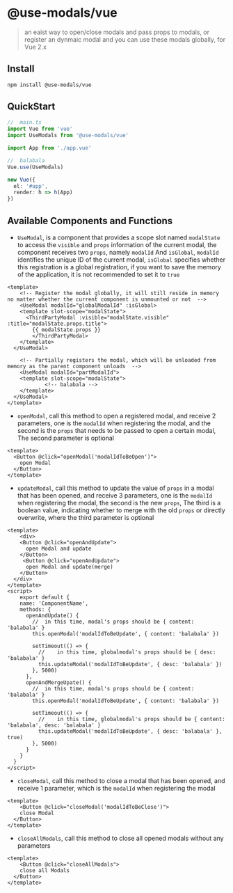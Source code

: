 # @use-modals/vue

> an eaist way to open/close modals and pass props to modals, or register an dynmaic modal and you can use these modals globally, for Vue 2.x

## Install

```bash
npm install @use-modals/vue
```

## QuickStart

```typescript
//	main.ts
import Vue from 'vue'
import UseModals from '@use-modals/vue'

import App from './app.vue'

//	balabala
Vue.use(UseModals)

new Vue({
  el: '#app',
  render: h => h(App)
})
```

## Available Components and Functions

- `UseModal`, is a component that provides a scope slot named `modalState` to access the `visible` and `props` information of the current modal, the component receives two `props`, namely `modalId` And `isGlobal`, `modalId` identifies the unique ID of the current modal, `isGlobal` specifies whether this registration is a global registration, if you want to save the memory of the application, it is not recommended to set it to `true`

```vue
<template>
	<!-- Register the modal globally, it will still reside in memory no matter whether the current component is unmounted or not  -->
	<UseModal modalId="globalModalId" :isGlobal>
  	<template slot-scope="modalState">
      <ThirdPartyModal :visible="modalState.visible" :title="modalState.props.title">
        {{ modalState.props }}
  		</ThirdPartyModal>
    </template>
  </UseModal>

	<!-- Partially registers the modal, which will be unloaded from memory as the parent component unloads  -->
	<UseModal modalId="partModalId">
  	<template slot-scope="modalState">
			<!-- balabala -->
    </template>
  </UseModal>
</template>
```

- `openModal`, call this method to open a registered modal, and receive 2 parameters, one is the `modalId` when registering the modal, and the second is the `props` that needs to be passed to open a certain modal, The second parameter is optional

```vue
<template>
  <Button @click="openModal('modalIdToBeOpen')">
    open Modal
  </Button>
</template>
```



- `updateModal`, call this method to update the value of `props` in a modal that has been opened, and receive 3 parameters, one is the `modalId` when registering the modal, the second is the new `props`, The third is a boolean value, indicating whether to merge with the old `props` or directly overwrite, where the third parameter is optional

```vue
<template>
	<div>    
    <Button @click="openAndUpdate">
      open Modal and update
    </Button>
     <Button @click="openAndUpdate">
      open Modal and update(merge)
    </Button>
  </div>
</template>
<script>
	export default {
    name: 'ComponentName',
    methods: {
      openAndUpdate() {
        //	in this time, modal's props should be { content: 'balabala' }
        this.openModal('modalIdToBeUpdate', { content: 'balabala' })
        
        setTimeout(() => {
          //	in this time, globalmodal's props should be { desc: 'balabala' }
          this.updateModal('modalIdToBeUpdate', { desc: 'balabala' })
        }, 5000)
      },
      openAndMergeUpate() {
        //	in this time, modal's props should be { content: 'balabala' }
        this.openModal('modalIdToBeUpdate', { content: 'balabala' })
        
        setTimeout(() => {
          //	in this time, globalmodal's props should be { content: 'balabala', desc: 'balabala' }
          this.updateModal('modalIdToBeUpdate', { desc: 'balabala' }, true)
        }, 5000)
      }
    }
  }
</script>
```

- `closeModal`, call this method to close a modal that has been opened, and receive 1 parameter, which is the `modalId` when registering the modal

```vue
<template>
	<Button @click="closeModal('modalIdToBeClose')">
    close Modal
  </Button>
</template>
```

- `closeAllModals`, call this method to close all opened modals without any parameters

```vue
<template>
	<Button @click="closeAllModals">
    close all Modals
  </Button>
</template>
```